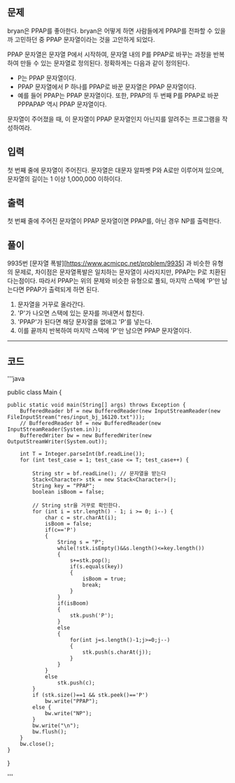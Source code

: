 문제
-----------------
bryan은 PPAP를 좋아한다. bryan은 어떻게 하면 사람들에게 PPAP를 전파할 수 있을까 고민하던 중 PPAP 문자열이라는 것을 고안하게 되었다.

PPAP 문자열은 문자열 P에서 시작하여, 문자열 내의 P를 PPAP로 바꾸는 과정을 반복하여 만들 수 있는 문자열로 정의된다. 정확하게는 다음과 같이 정의된다.

* P는 PPAP 문자열이다.
* PPAP 문자열에서 P 하나를 PPAP로 바꾼 문자열은 PPAP 문자열이다.
* 예를 들어 PPAP는 PPAP 문자열이다. 또한, PPAP의 두 번째 P를 PPAP로 바꾼 PPPAPAP 역시 PPAP 문자열이다.

문자열이 주어졌을 때, 이 문자열이 PPAP 문자열인지 아닌지를 알려주는 프로그램을 작성하여라.

입력
----------------
첫 번째 줄에 문자열이 주어진다. 문자열은 대문자 알파벳 P와 A로만 이루어져 있으며, 문자열의 길이는 1 이상 1,000,000 이하이다.

출력
----------------
첫 번째 줄에 주어진 문자열이 PPAP 문자열이면 PPAP를, 아닌 경우 NP를 출력한다.

풀이
----------------
9935번 [문자열 폭발][https://www.acmicpc.net/problem/9935] 과 비슷한 유형의 문제로,
차이점은 문자열폭발은 일치하는 문자열이 사라지지만, PPAP는 P로 치환된다는점이다.
따라서 PPAP는 위의 문제와 비슷한 유형으로 풀되, 마지막 스택에 'P'만 남는다면 PPAP가 출력되게 하면 된다.
  1. 문자열을 거꾸로 올라간다.
  2. 'P'가 나오면 스택에 있는 문자를 꺼내면서 합친다.
  3. 'PPAP'가 된다면 해당 문자열을 없애고 'P'를 넣는다.
  4. 이를 끝까지 반복하여 마지막 스택에 'P'만 남으면 PPAP 문자열이다.


***

코드
---------------

'''java

public class Main {

	public static void main(String[] args) throws Exception {
		BufferedReader bf = new BufferedReader(new InputStreamReader(new FileInputStream("res/input_bj_16120.txt")));
		// BufferedReader bf = new BufferedReader(new InputStreamReader(System.in));
		BufferedWriter bw = new BufferedWriter(new OutputStreamWriter(System.out));
		
		int T = Integer.parseInt(bf.readLine());
		for (int test_case = 1; test_case <= T; test_case++) {
			
			String str = bf.readLine(); // 문자열을 받는다
			Stack<Character> stk = new Stack<Character>();
			String key = "PPAP";
			boolean isBoom = false;
			
			// String str을 거꾸로 확인한다.
			for (int i = str.length() - 1; i >= 0; i--) {
				char c = str.charAt(i);
				isBoom = false;
				if(c=='P')
				{
					String s = "P";
					while(!stk.isEmpty()&&s.length()<=key.length())
					{
						s+=stk.pop();
						if(s.equals(key))
						{
							isBoom = true;
							break;
						}
					}
					if(isBoom)
					{
						stk.push('P');
					}
					else
					{
						for(int j=s.length()-1;j>=0;j--)
						{
							stk.push(s.charAt(j));
						}
					}
				}
				else
					stk.push(c);
			}		
			if (stk.size()==1 && stk.peek()=='P')
				bw.write("PPAP");
			else {
				bw.write("NP");
			}
			bw.write("\n");
			bw.flush();
		}
		bw.close();
	}
}

'''
